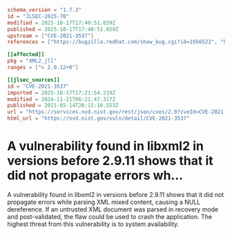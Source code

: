 ```toml
schema_version = "1.7.3"
id = "JLSEC-2025-70"
modified = 2025-10-17T17:40:51.659Z
published = 2025-10-17T17:40:51.659Z
upstream = ["CVE-2021-3537"]
references = ["https://bugzilla.redhat.com/show_bug.cgi?id=1956522", "https://lists.debian.org/debian-lts-announce/2021/05/msg00008.html", "https://lists.fedoraproject.org/archives/list/package-announce%40lists.fedoraproject.org/message/BZOMV5J4PMZAORVT64BKLV6YIZAFDGX6/", "https://lists.fedoraproject.org/archives/list/package-announce%40lists.fedoraproject.org/message/QVM4UJ3376I6ZVOYMHBNX4GY3NIV52WV/", "https://security.gentoo.org/glsa/202107-05", "https://security.netapp.com/advisory/ntap-20210625-0002/", "https://www.oracle.com/security-alerts/cpuapr2022.html", "https://www.oracle.com/security-alerts/cpujul2022.html", "https://www.oracle.com/security-alerts/cpuoct2021.html", "https://bugzilla.redhat.com/show_bug.cgi?id=1956522", "https://lists.debian.org/debian-lts-announce/2021/05/msg00008.html", "https://lists.fedoraproject.org/archives/list/package-announce%40lists.fedoraproject.org/message/BZOMV5J4PMZAORVT64BKLV6YIZAFDGX6/", "https://lists.fedoraproject.org/archives/list/package-announce%40lists.fedoraproject.org/message/QVM4UJ3376I6ZVOYMHBNX4GY3NIV52WV/", "https://security.gentoo.org/glsa/202107-05", "https://security.netapp.com/advisory/ntap-20210625-0002/", "https://www.oracle.com/security-alerts/cpuapr2022.html", "https://www.oracle.com/security-alerts/cpujul2022.html", "https://www.oracle.com/security-alerts/cpuoct2021.html"]

[[affected]]
pkg = "XML2_jll"
ranges = ["< 2.9.12+0"]

[[jlsec_sources]]
id = "CVE-2021-3537"
imported = 2025-10-17T17:21:54.219Z
modified = 2024-11-21T06:21:47.317Z
published = 2021-05-14T20:15:16.553Z
url = "https://services.nvd.nist.gov/rest/json/cves/2.0?cveId=CVE-2021-3537"
html_url = "https://nvd.nist.gov/vuln/detail/CVE-2021-3537"
```

# A vulnerability found in libxml2 in versions before 2.9.11 shows that it did not propagate errors wh...

A vulnerability found in libxml2 in versions before 2.9.11 shows that it did not propagate errors while parsing XML mixed content, causing a NULL dereference. If an untrusted XML document was parsed in recovery mode and post-validated, the flaw could be used to crash the application. The highest threat from this vulnerability is to system availability.

